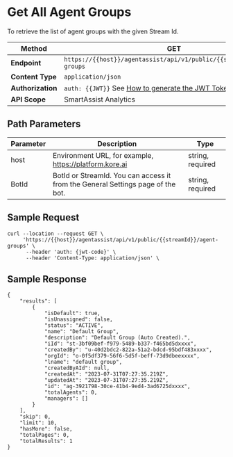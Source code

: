 # Get All Agent Groups

To retrieve the list of agent groups with the given Stream Id.

| **Method**   | GET                                          |
|----------|----------------------------------------------|
| **Endpoint** | `https://{{host}}/agentassist/api/v1/public/{{streamId}}/agent-groups` |
| **Content Type** | `application/json`                          |
| **Authorization** | `auth: {{JWT}}` See [How to generate the JWT Token](../automation/api-introduction.md#generating-the-jwt-token) |
| **API Scope** | SmartAssist Analytics                        |

## Path Parameters

| **Parameter** | **Description**                                    | **Type**            |
|-----------|------------------------------------------------|-----------------|
| host      | Environment URL, for example, https://platform.kore.ai | string, required |
| BotId     | BotId or StreamId. You can access it from the General Settings page of the bot. | string, required |

## Sample Request

```
curl --location --request GET \
     'https://{{host}}/agentassist/api/v1/public/{{streamId}}/agent-groups' \
      --header 'auth: {jwt-code}' \
      --header 'Content-Type: application/json' \
```

## Sample Response

```
{
    "results": [
        {
            "isDefault": true,
            "isUnassigned": false,
            "status": "ACTIVE",
            "name": "Default Group",
            "description": "Default Group (Auto Created).",
            "iId": "st-3bf09bef-f979-5489-b337-f465bd5dxxxx",
            "createdBy": "u-40d2bdc2-822a-51a2-bdcd-95bdf483xxxx",
            "orgId": "o-0f5df379-56f6-5d5f-beff-73d9dbeexxxx",
            "lname": "default group",
            "createdByAId": null,
            "createdAt": "2023-07-31T07:27:35.219Z",
            "updatedAt": "2023-07-31T07:27:35.219Z",
            "id": "ag-3921798-30ce-41b4-9ed4-3ad6725dxxxx",
            "totalAgents": 0,
            "managers": []
        }
    ],
    "skip": 0,
    "limit": 10,
    "hasMore": false,
    "totalPages": 0,
    "totalResults": 1
}
```